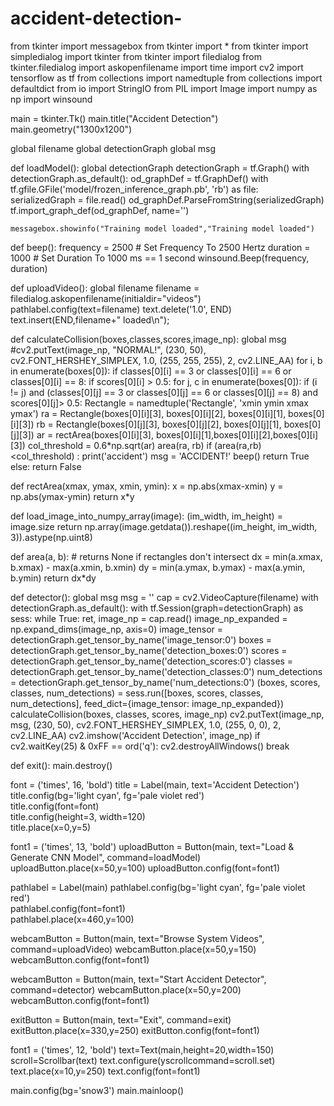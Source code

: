 # accident-detection-

from tkinter import messagebox
from tkinter import *
from tkinter import simpledialog
import tkinter
from tkinter import filedialog
from tkinter.filedialog import askopenfilename
import time
import cv2
import tensorflow as tf
from collections import namedtuple
from collections import defaultdict
from io import StringIO
from PIL import Image
import numpy as np
import winsound

main = tkinter.Tk()
main.title("Accident Detection")
main.geometry("1300x1200")

global filename
global detectionGraph
global msg

def loadModel():
    global detectionGraph
    detectionGraph = tf.Graph()
    with detectionGraph.as_default():
        od_graphDef = tf.GraphDef()
        with tf.gfile.GFile('model/frozen_inference_graph.pb', 'rb') as file:
            serializedGraph = file.read()
            od_graphDef.ParseFromString(serializedGraph)
            tf.import_graph_def(od_graphDef, name='')
    
    messagebox.showinfo("Training model loaded","Training model loaded")


def beep():
    frequency = 2500  # Set Frequency To 2500 Hertz
    duration = 1000  # Set Duration To 1000 ms == 1 second
    winsound.Beep(frequency, duration)
    
def uploadVideo():
    global filename
    filename = filedialog.askopenfilename(initialdir="videos")
    pathlabel.config(text=filename)
    text.delete('1.0', END)
    text.insert(END,filename+" loaded\n");

def calculateCollision(boxes,classes,scores,image_np):
    global msg
    #cv2.putText(image_np, "NORMAL!", (230, 50), cv2.FONT_HERSHEY_SIMPLEX, 1.0, (255, 255, 255), 2, cv2.LINE_AA)
    for i, b in enumerate(boxes[0]):
        if classes[0][i] == 3 or classes[0][i] == 6 or classes[0][i] == 8:
            if scores[0][i] > 0.5:
                for j, c in enumerate(boxes[0]):
                    if (i != j) and (classes[0][j] == 3 or classes[0][j] == 6 or classes[0][j] == 8) and scores[0][j]> 0.5:
                        Rectangle = namedtuple('Rectangle', 'xmin ymin xmax ymax')
                        ra = Rectangle(boxes[0][i][3], boxes[0][i][2], boxes[0][i][1], boxes[0][i][3])
                        rb = Rectangle(boxes[0][j][3], boxes[0][j][2], boxes[0][j][1], boxes[0][j][3])
                        ar = rectArea(boxes[0][i][3], boxes[0][i][1],boxes[0][i][2],boxes[0][i][3])
                        col_threshold = 0.6*np.sqrt(ar)
                        area(ra, rb)
                        if (area(ra,rb)<col_threshold) :
                            print('accident')
                            msg = 'ACCIDENT!'
                            beep()
                            return True
                        else:
                            return False
    
                            

def rectArea(xmax, ymax, xmin, ymin):
    x = np.abs(xmax-xmin)
    y = np.abs(ymax-ymin)
    return x*y

def load_image_into_numpy_array(image):
  (im_width, im_height) = image.size
  return np.array(image.getdata()).reshape((im_height, im_width, 3)).astype(np.uint8)

def area(a, b):  # returns None if rectangles don't intersect
    dx = min(a.xmax, b.xmax) - max(a.xmin, b.xmin)
    dy = min(a.ymax, b.ymax) - max(a.ymin, b.ymin)
    return dx*dy

def detector():
    global msg
    msg = ''
    cap = cv2.VideoCapture(filename)
    with detectionGraph.as_default():
        with tf.Session(graph=detectionGraph) as sess:
            while True:
                ret, image_np = cap.read()
                image_np_expanded = np.expand_dims(image_np, axis=0)
                image_tensor = detectionGraph.get_tensor_by_name('image_tensor:0')
                boxes = detectionGraph.get_tensor_by_name('detection_boxes:0')
                scores = detectionGraph.get_tensor_by_name('detection_scores:0')
                classes = detectionGraph.get_tensor_by_name('detection_classes:0')
                num_detections = detectionGraph.get_tensor_by_name('num_detections:0')
                (boxes, scores, classes, num_detections) = sess.run([boxes, scores, classes, num_detections], feed_dict={image_tensor: image_np_expanded})
                calculateCollision(boxes, classes, scores, image_np)
                cv2.putText(image_np, msg, (230, 50), cv2.FONT_HERSHEY_SIMPLEX, 1.0, (255, 0, 0), 2, cv2.LINE_AA)
                cv2.imshow('Accident Detection', image_np)
                if cv2.waitKey(25) & 0xFF == ord('q'):
                    cv2.destroyAllWindows()
                    break
    


def exit():
    main.destroy()

    
font = ('times', 16, 'bold')
title = Label(main, text='Accident Detection')
title.config(bg='light cyan', fg='pale violet red')  
title.config(font=font)           
title.config(height=3, width=120)       
title.place(x=0,y=5)

font1 = ('times', 13, 'bold')
uploadButton = Button(main, text="Load & Generate CNN Model", command=loadModel)
uploadButton.place(x=50,y=100)
uploadButton.config(font=font1)  

pathlabel = Label(main)
pathlabel.config(bg='light cyan', fg='pale violet red')  
pathlabel.config(font=font1)           
pathlabel.place(x=460,y=100)

webcamButton = Button(main, text="Browse System Videos", command=uploadVideo)
webcamButton.place(x=50,y=150)
webcamButton.config(font=font1)

webcamButton = Button(main, text="Start Accident Detector", command=detector)
webcamButton.place(x=50,y=200)
webcamButton.config(font=font1) 

exitButton = Button(main, text="Exit", command=exit)
exitButton.place(x=330,y=250)
exitButton.config(font=font1) 


font1 = ('times', 12, 'bold')
text=Text(main,height=20,width=150)
scroll=Scrollbar(text)
text.configure(yscrollcommand=scroll.set)
text.place(x=10,y=250)
text.config(font=font1)


main.config(bg='snow3')
main.mainloop()
